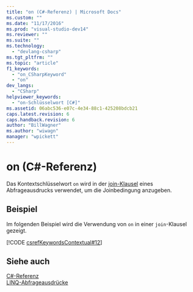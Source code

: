```yaml
---
title: "on (C#-Referenz) | Microsoft Docs"
ms.custom: ""
ms.date: "11/17/2016"
ms.prod: "visual-studio-dev14"
ms.reviewer: ""
ms.suite: ""
ms.technology: 
  - "devlang-csharp"
ms.tgt_pltfrm: ""
ms.topic: "article"
f1_keywords: 
  - "on_CSharpKeyword"
  - "on"
dev_langs: 
  - "CSharp"
helpviewer_keywords: 
  - "on-Schlüsselwort [C#]"
ms.assetid: 06abc536-e07c-4e34-88c1-425208bdcb21
caps.latest.revision: 6
caps.handback.revision: 6
author: "BillWagner"
ms.author: "wiwagn"
manager: "wpickett"
---
```

# on (C#-Referenz)
Das Kontextschlüsselwort `on` wird in der [join\-Klausel](../../../csharp/language-reference/keywords/join-clause.md) eines Abfrageausdrucks verwendet, um die Joinbedingung anzugeben.  
  
## Beispiel  
 Im folgenden Beispiel wird die Verwendung von `on` in einer `join`\-Klausel gezeigt.  
  
 [!CODE [csrefKeywordsContextual#12](../CodeSnippet/VS_Snippets_VBCSharp/csrefKeywordsContextual#12)]  
  
## Siehe auch  
 [C\#\-Referenz](../../../csharp/language-reference/index.md)   
 [LINQ\-Abfrageausdrücke](../../../csharp/programming-guide/linq-query-expressions/index.md)